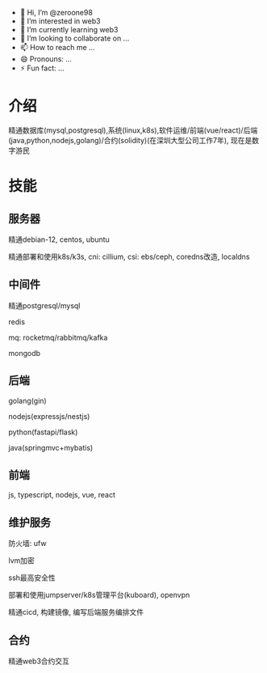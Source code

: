 - 👋 Hi, I’m @zeroone98
- 👀 I’m interested in web3
- 🌱 I’m currently learning web3
- 💞️ I’m looking to collaborate on ...
- 📫 How to reach me ...
- 😄 Pronouns: ...
- ⚡ Fun fact: ...

<!---
zeroone98/zeroone98 is a ✨ special ✨ repository because its `README.md` (this file) appears on your GitHub profile.
You can click the Preview link to take a look at your changes.
--->

# 介绍

精通数据库(mysql,postgresql),系统(linux,k8s),软件运维/前端(vue/react)/后端(java,python,nodejs,golang)/合约(solidity)(在深圳大型公司工作7年), 现在是数字游民

# 技能

## 服务器

精通debian-12, centos, ubuntu

精通部署和使用k8s/k3s, cni: cillium, csi: ebs/ceph, coredns改造, localdns

## 中间件

精通postgresql/mysql

redis

mq: rocketmq/rabbitmq/kafka

mongodb

## 后端

golang(gin)

nodejs(expressjs/nestjs)

python(fastapi/flask)

java(springmvc+mybatis)

## 前端

js, typescript, nodejs, vue, react

## 维护服务

防火墙: ufw

lvm加密

ssh最高安全性

部署和使用jumpserver/k8s管理平台(kuboard), openvpn

精通cicd, 构建镜像, 编写后端服务编排文件

## 合约

精通web3合约交互
​	
